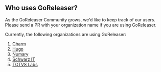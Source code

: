 ## Who uses GoReleaser?

As the GoReleaser Community grows, we'd like to keep track of our users. Please send a PR with your organization name if
you are using GoReleaser.

Currently, the following organizations are using GoReleaser:

1. [Charm](https://charm.sh)
1. [Hugo](https://gohugo.io/)
1. [Numary](https://numary.com)
1. [Schwarz IT](https://jobs.schwarz/)
1. [TOTVS Labs](https://totvslabs.com)

<!-- please keep a-z ordering :) -->
